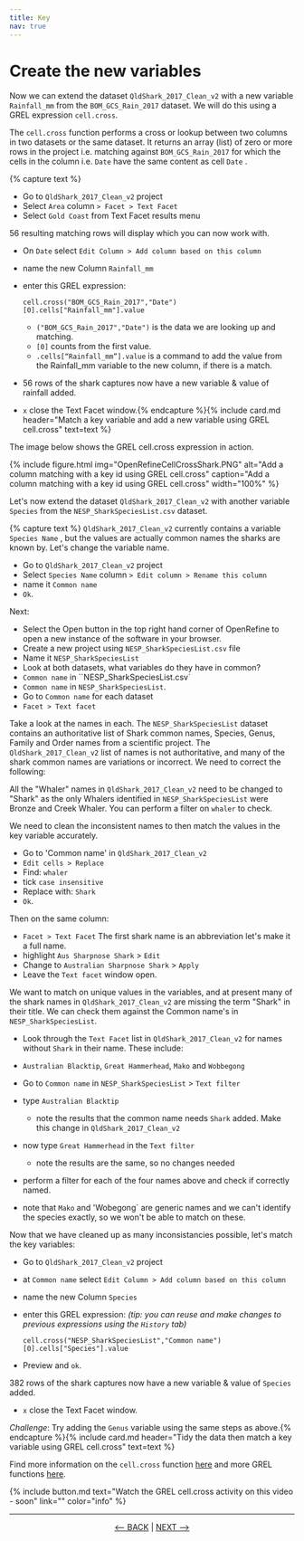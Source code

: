 ```yaml
---
title: Key
nav: true
---
```


# Create the new variables

Now we can extend the dataset `QldShark_2017_Clean_v2`  with a new variable  `Rainfall_mm`  from the `BOM_GCS_Rain_2017`  dataset. We will do this using a GREL expression `cell.cross`. 

The  `cell.cross`  function performs a cross or lookup between two columns in two datasets or the same dataset. It returns an array (list) of zero or more rows in the project i.e. matching against  `BOM_GCS_Rain_2017`  for which the cells in the column i.e.  `Date`  have the same content as cell  `Date` . 

{% capture text %}
- Go to  `QldShark_2017_Clean_v2`  project
- Select `Area` column `> Facet > Text Facet`
- Select `Gold Coast` from Text Facet results menu

 56 resulting matching rows will display which you can now work with. 
 
- On  `Date` select `Edit Column > Add column based on this column`
- name the new Column  `Rainfall_mm`
- enter this GREL expression:

     `cell.cross("BOM_GCS_Rain_2017","Date")[0].cells["Rainfall_mm"].value`
  
  - `("BOM_GCS_Rain_2017","Date")`  is the data we are looking up and matching. 
  - `[0]`  counts from the first value. 
  - `.cells[“Rainfall_mm”].value`  is a command to add the value from the Rainfall_mm variable to the new column, if there is a match.

- 56 rows of the shark captures now have a new variable & value of rainfall added.
- `x` close the Text Facet window.{% endcapture %}{% include card.md header="Match a key variable and add a new variable using GREL cell.cross" text=text %}


The image below shows the GREL cell.cross expression in action. 
 
{% include figure.html img="OpenRefineCellCrossShark.PNG" alt="Add a column matching with a key id using GREL cell.cross" caption="Add a column matching with a key id using GREL cell.cross" width="100%" %}


Let's now extend the dataset `QldShark_2017_Clean_v2`  with another variable  `Species`  from the `NESP_SharkSpeciesList.csv`  dataset. 


{% capture text %}
`QldShark_2017_Clean_v2` currently contains a variable `Species Name` , but the values are actually common names the sharks are known by. Let's change the variable name.
- Go to  `QldShark_2017_Clean_v2`  project
- Select `Species Name` column `> Edit column > Rename this column`
- name it `Common name` 
- `Ok`.

Next: 

- Select the Open button in the top right hand corner of OpenRefine to open a new instance of the software in your browser.
- Create a new project using `NESP_SharkSpeciesList.csv` file
- Name it `NESP_SharkSpeciesList`
- Look at both datasets, what variables do they have in common?
 - `Common name` in ``NESP_SharkSpeciesList.csv`
 - `Common name` in `NESP_SharkSpeciesList`.
 - Go to `Common name` for each dataset
 - `Facet > Text facet`

Take a look at the names in each. The `NESP_SharkSpeciesList` dataset contains an authoritative list of Shark common names, Species, Genus, Family and Order names from a scientific project. The `QldShark_2017_Clean_v2` list of names is not authoritative, and many of the shark common names are variations or incorrect.  We need to correct the following:

All the "Whaler" names in `QldShark_2017_Clean_v2` need to be changed to "Shark" as the only Whalers identified in `NESP_SharkSpeciesList` were Bronze and Creek Whaler.  You can perform a filter on `whaler` to check.

We need to clean the inconsistent names to then match the values in the key variable accurately.
- Go to 'Common name' in `QldShark_2017_Clean_v2`
- `Edit cells > Replace`
- Find: `whaler`
- tick `case insensitive`
- Replace with: `Shark`
- `Ok`.

Then on the same column:
- `Facet > Text Facet`
The first shark name is an abbreviation let's make it a full name.
- highlight `Aus Sharpnose Shark` > `Edit` 
- Change to `Australian Sharpnose Shark` > `Apply`
- Leave the `Text facet` window open.

We want to match on unique values in the variables, and at present many of the shark names in `QldShark_2017_Clean_v2` are missing the term "Shark" in their title.  We can check them against the Common name's in `NESP_SharkSpeciesList`.

- Look through the `Text Facet` list in `QldShark_2017_Clean_v2` for names without `Shark` in their name.  These include:
 - `Australian Blacktip`, `Great Hammerhead`, `Mako` and `Wobbegong`

- Go to `Common name` in `NESP_SharkSpeciesList` > `Text filter`
- type `Australian Blacktip`
  - note the results that the common name needs `Shark` added. Make this change in `QldShark_2017_Clean_v2`
- now type `Great Hammerhead` in the `Text filter`
  - note the results are the same, so no changes needed
- perform a filter for each of the four names above and check if correctly named.
 - note that `Mako` and 'Wobegong` are generic names and we can't identify the species exactly, so we won't be able to match on these.

Now that we have cleaned up as many inconsistancies possible, let's match the key variables: 
- Go to `QldShark_2017_Clean_v2` project
- at `Common name` select `Edit Column > Add column based on this column`
- name the new Column  `Species`
- enter this GREL expression: *(tip: you can reuse and make changes to previous expressions using the `History` tab)*

     `cell.cross("NESP_SharkSpeciesList","Common name")[0].cells["Species"].value`
     
- Preview and `ok`.

382 rows of the shark captures now have a new variable & value of `Species` added.
- `x` close the Text Facet window.

*Challenge*: Try adding the `Genus` variable using the same steps as above.{% endcapture %}{% include card.md header="Tidy the data then match a key variable using GREL cell.cross" text=text %}

Find more information on the  `cell.cross`  function [here](https://docs.openrefine.org/manual/grelfunctions#other-functions) and more GREL functions [here](https://docs.openrefine.org/manual/grelfunctions).


{% include button.md text="Watch the GREL cell.cross activity on this video - soon" link="" color="info" %}

----

<p align="center">
  <a href="https://griffithunilibrary.github.io/advanced-data-wrangle/content/3-lesson.html"><-- BACK</a> |
  <a href="https://griffithunilibrary.github.io/advanced-data-wrangle/content/5-lesson.html">NEXT --></a>
</p>
